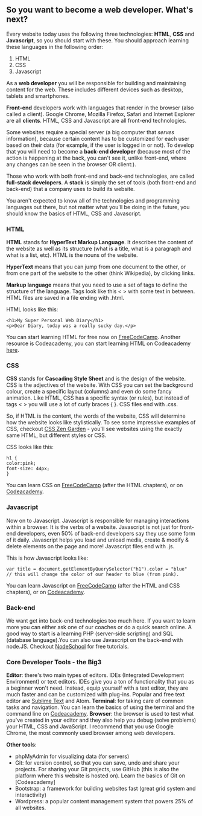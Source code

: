 ## So you want to become a web developer. What's next?

Every website today uses the following three technologies: __HTML__, __CSS__ and __Javascript__, so you should start with these. You should approach learning these languages in the following order:
1. HTML
2. CSS
3. Javascript

As a __web developer__ you will be responsible for building and maintaining content for the web. These includes different devices such as desktop, tablets and smartphones. 

__Front-end__ developers work with languages that render in the browser (also called a client). Google Chrome, Mozilla Firefox, Safari and Internet Explorer are all __clients__. HTML, CSS and Javascript are all front-end technologies.

Some websites require a special server (a big computer that _serves_ information), because certain content has to be customized for each user based on their data (for example, if the user is logged in or not). To develop that you will need to become a __back-end developer__ (because most of the action is happening at the back, you can't see it, unlike front-end, where any changes can be seen in the browser OR client:). 

Those who work with both front-end and back-end technologies, are called __full-stack developers__. A __stack__ is simply the set of tools (both front-end and back-end) that a company uses to build its website. 

You aren't expected to know all of the technologies and programming languages out there, but not matter what you'll be doing in the future, you should know the basics of HTML, CSS and Javascript. 

### HTML
__HTML__ stands for __HyperText Markup Language__. It describes the content of the website as well as its structure (what is a title, what is a paragraph and what is a list, etc). HTML is the nouns of the website. 

__HyperText__ means that you can jump from one document to the other, or from one part of the website to the other (think Wikipedia), by clicking links. 

__Markup language__ means that you need to use a set of tags to define the structure of the language. Tags look like this < > with some text in between. HTML files are saved in a file ending with .html. 

HTML looks like this:
```
<h1>My Super Personal Web Diary</h1>
<p>Dear Diary, today was a really sucky day.</p>
```
You can start learning HTML for free now on [FreeCodeCamp](https://www.freecodecamp.org).
Another resource is Codeacademy, you can start learning HTML on Codeacademy [here](https://www.codecademy.com/courses/web-beginner-en-HZA3b/0/1).

### CSS
__CSS__ stands for __Cascading Style Sheet__ and is the design of the website. CSS is the adjectives of the website. With CSS you can set the background colour, create a specific layout (columns) and even do some fancy animation. Like HTML, CSS has a specific syntax (or rules), but instead of tags < > you will use a lot of curly braces { }. CSS files end with .css. 

So, if HTML is the content, the words of the website, CSS will determine how the website looks like stylistically. To see some impressive examples of CSS, checkout [CSS Zen Garden](http://www.csszengarden.com/) - you'll see websites using the exactly same HTML, but  different styles or CSS.

CSS looks like this:
```
h1 {
color:pink;
font-size: 44px;
}
```
You can learn CSS on [FreeCodeCamp](https://www.freecodecamp.org) (after the HTML chapters), or on [Codeacademy](https://www.codecademy.com/courses/css-coding-with-style/0/1).

### Javascript
Now on to Javascript. Javascript is responsible for managing interactions within a browser. It is the verbs of a website. Javascript is not just for front-end developers, even 50% of back-end developers say they use some form of it daily. Javascript helps you load and unload media, create & modify & delete elements on the page and more! Javascript files end with .js.

This is how Javascript looks like:
```
var title = document.getElementByQuerySelector("h1").color = "blue"  // this will change the color of our header to blue (from pink).
```

You can learn Javascript on [FreeCodeCamp](https://www.freecodecamp.org) (after the HTML and CSS chapters), or on [Codeacademy](https://www.codecademy.com/learn/introduction-to-javascript).

### Back-end
We want get into back-end technologies too much here. If you want to learn more you can either ask one of our coaches or do a quick search online. A good way to start is a learning PHP (server-side scripting) and SQL (database language).You can also use Javascript on the back-end with node.JS. Checkout [NodeSchool](https://nodeschool.io/) for free tutorials. 

### Core Developer Tools - the Big3
__Editor__: there's two main types of editors. IDEs (Integrated Development Environment) or text editors. IDEs give you a ton of functionality that you as a beginner won't need. Instead, equip yourself with a text editor, they are much faster and can be customized with plug-ins. Popular and free text editor are [Sublime Text](https://www.sublimetext.com/3) and Atom. 
__Terminal__: for taking care of common tasks and navigation. You can learn the basics of using the terminal and the command line on [Codeacademy](https://www.codecademy.com/en/courses/learn-the-command-line/lessons/navigation/exercises/your-first-command).
__Browser__: the browser is used to test what you've created in your editor and they also help you debug (solve problems) your HTML, CSS and JavaScript. I recommend that you use Google Chrome, the most commonly used browser among web developers. 

__Other tools__: 
- phpMyAdmin for visualizing data (for servers)
- Git: for version control, so that you can save, undo and share your projects. For sharing your Git projects, use GitHub (this is also the platform where this website is hosted on). Learn the basics of Git on [Codeacademy]
- Bootstrap: a framework for building websites fast (great grid system and interactivity)
- Wordpress: a popular content management system that powers 25% of all websites. 

